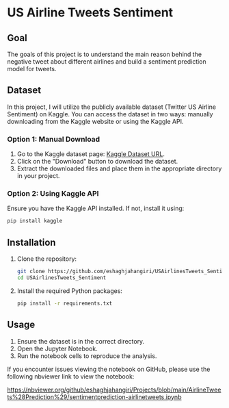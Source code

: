 # US Airline Tweets Sentiment

## Goal
The goals of this project is to understand the main reason behind the negative tweet about different airlines and build a sentiment prediction model for tweets.

## Dataset
In this project, I will utilize the publicly available dataset (Twitter US Airline Sentiment) on Kaggle. You can access the dataset in two ways: manually downloading from the Kaggle website or using the Kaggle API.

### Option 1: Manual Download
1. Go to the Kaggle dataset page: [Kaggle Dataset URL](https://www.kaggle.com/datasets/crowdflower/twitter-airline-sentiment/data).
2. Click on the "Download" button to download the dataset.
3. Extract the downloaded files and place them in the appropriate directory in your project.

### Option 2: Using Kaggle API
Ensure you have the Kaggle API installed. If not, install it using:
   ```bash
   pip install kaggle
   ```

## Installation
1. Clone the repository:
    ```bash
   git clone https://github.com/eshaghjahangiri/USAirlinesTweets_Sentiment.git
   cd USAirlinesTweets_Sentiment
   ```
2. Install the required Python packages:
   ```bash
   pip install -r requirements.txt
   ```
## Usage   
1. Ensure the dataset is in the correct directory.
2. Open the Jupyter Notebook.
3. Run the notebook cells to reproduce the analysis.


If you encounter issues viewing the notebook on GitHub, please use the following nbviewer link to view the notebook:

https://nbviewer.org/github/eshaghjahangiri/Projects/blob/main/AirlineTweets%28Prediction%29/sentimentprediction-airlinetweets.ipynb


